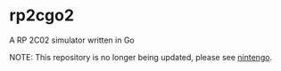 rp2cgo2
=======

A RP 2C02 simulator written in Go

NOTE: This repository is no longer being updated, please see [nintengo](https://github.com/nwidger/nintengo).
